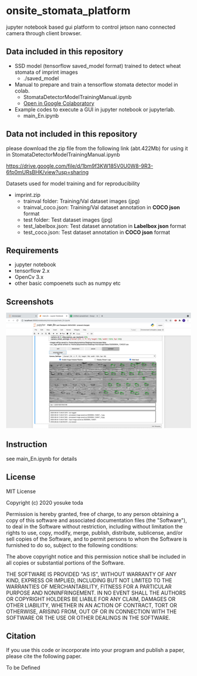 # onsite_stomata_platform
jupyter notebook based gui platform to control jetson nano connected camera through client browser.

## Data included in this repository

- SSD model (tensorflow saved_model format) trained to detect wheat stomata of imprint images
  - ./saved_model
- Manual to prepare and train a tensorflow stomata detector model in colab.
  - StomataDetectorModelTrainingManual.ipynb
  - [Open in Google Colaboratory](https://colab.research.google.com/github/totti0223/onsite_stomata_platform/blob/main/StomataDetectorModelTraining.ipynb)
- Example codes to execute a GUI in jupyter notebook or jupyterlab.
  - main_En.ipynb

## Data not included in this repository

please download the zip file from the following link (abt.422Mb) for using it in StomataDetectorModelTrainingManual.ipynb

https://drive.google.com/file/d/1bm9f3KW185V0U0W8-9R3-6fp0mURsBHK/view?usp=sharing

Datasets used for model training and for reproducibility

- imprint.zip
  - trainval folder: Training/Val dataset images (jpg) 
  - trainval_coco.json: Training/Val dataset annotation in **COCO json** format
  - test folder: Test dataset images (jpg)
  - test_labelbox.json: Test dataset annotation in **Labelbox json** format
  - test_coco.json: Test dataset annotation in **COCO json** format

## Requirements

- jupyter notebook
- tensorflow 2.x
- OpenCv 3.x
- other basic compoenets such as numpy etc

## Screenshots

![image-20210523222440176](README.assets/image-20210523222440176.png)

## Instruction

 see main_En.ipynb for details



## License

MIT License

Copyright (c) 2020 yosuke toda

Permission is hereby granted, free of charge, to any person obtaining a copy
of this software and associated documentation files (the "Software"), to deal
in the Software without restriction, including without limitation the rights
to use, copy, modify, merge, publish, distribute, sublicense, and/or sell
copies of the Software, and to permit persons to whom the Software is
furnished to do so, subject to the following conditions:

The above copyright notice and this permission notice shall be included in all
copies or substantial portions of the Software.

THE SOFTWARE IS PROVIDED "AS IS", WITHOUT WARRANTY OF ANY KIND, EXPRESS OR
IMPLIED, INCLUDING BUT NOT LIMITED TO THE WARRANTIES OF MERCHANTABILITY,
FITNESS FOR A PARTICULAR PURPOSE AND NONINFRINGEMENT. IN NO EVENT SHALL THE
AUTHORS OR COPYRIGHT HOLDERS BE LIABLE FOR ANY CLAIM, DAMAGES OR OTHER
LIABILITY, WHETHER IN AN ACTION OF CONTRACT, TORT OR OTHERWISE, ARISING FROM,
OUT OF OR IN CONNECTION WITH THE SOFTWARE OR THE USE OR OTHER DEALINGS IN THE
SOFTWARE.

## Citation

If you use this code or incorporate into your program and publish a paper, please cite the following paper.

To be Defined







